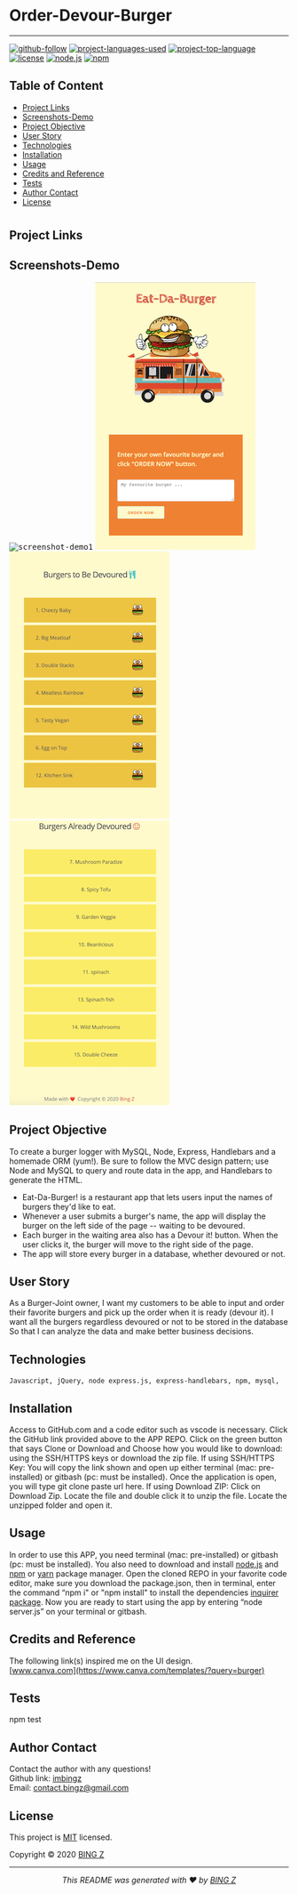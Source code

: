 # Order-Devour-Burger
<hr>

  [![github-follow](https://img.shields.io/github/followers/imbingz?label=Follow&logoColor=purple&style=social)](https://github.com/imbingz)
  [![project-languages-used](https://img.shields.io/github/languages/count/imbingz/Order-Devour-Burger?color=important)](https://github.com/imbingz/Order-Devour-Burger)
  [![project-top-language](https://img.shields.io/github/languages/top/imbingz/Order-Devour-Burger?color=blueviolet)](https://github.com/imbingz/Order-Devour-Burger)
  [![license](https://img.shields.io/badge/License-MIT-brightgreen.svg)](https://choosealicense.com/licenses/mit/)
  [![node.js](https://img.shields.io/node/v/c?color=pink)](https://nodejs.org/en/)
  [![npm](https://img.shields.io/npm/v/npm?color=blue&logo=npm)](https://www.npmjs.com/package/inquirer)

  ## Table of Content
  * [ Project Links ](#Project-Links)
  * [ Screenshots-Demo ](#Screenshots-Demo)
  * [ Project Objective ](#Project-Objective)
  * [ User Story ](#User-Story)
  * [ Technologies ](#Technologies)
  * [ Installation ](#Installation)
  * [ Usage ](#Usage)
  * [ Credits and Reference ](#Credits-and-Reference)
  * [ Tests ](#Tests)
  * [ Author Contact ](#Author-Contact)
  * [ License ](#License)
  #

  ##  Project Links



  ## Screenshots-Demo
  <kbd>![screenshot-demo1](./public/assets/images/demo.gif)</kbd>
  <kbd>![screenshot-demo1](./public/assets/images/m1.png)</kbd>
  <kbd>![screenshot-demo1](./public/assets/images/m2.png)</kbd>
  <kbd>![screenshot-demo1](./public/assets/images/m3.png)</kbd>
  
  ## Project Objective
  To create a burger logger with MySQL, Node, Express, Handlebars and a homemade ORM (yum!). Be sure to follow the MVC design pattern; use Node and MySQL to query and route data in the app, and Handlebars to generate the HTML.

  * Eat-Da-Burger! is a restaurant app that lets users input the names of burgers they'd like to eat.
  * Whenever a user submits a burger's name, the app will display the burger on the left side of the page -- waiting to be devoured.
  * Each burger in the waiting area also has a Devour it! button. When the user clicks it, the burger will move to the right side of the page.
  * The app will store every burger in a database, whether devoured or not.
  
  ## User Story
  As a Burger-Joint owner, I want my customers to be able to input and order their favorite burgers and pick up the order when it is ready (devour it). I want all the burgers regardless devoured or not to be stored in the database So that I can analyze the data and make better business decisions. 


  ## Technologies 
  ```
  Javascript, jQuery, node express.js, express-handlebars, npm, mysql, 
  ```
  
 ## Installation
  Access to GitHub.com and a code editor such as vscode is necessary. Click the GitHub link provided above to the APP REPO. Click on the green button that says Clone or Download and Choose how you would like to download: using the SSH/HTTPS keys or download the zip file. If using SSH/HTTPS Key: You will copy the link shown and open up either terminal (mac: pre-installed) or gitbash (pc: must be installed). Once the application is open, you will type git clone paste url here. If using Download ZIP: Click on Download Zip. Locate the file and double click it to unzip the file. Locate the unzipped folder and open it. 

 ## Usage 
 In order to use this APP, you need terminal (mac: pre-installed) or gitbash (pc: must be installed). You also need to download and install [node.js](https://nodejs.org/en/) and [npm](www.npmjs.com) or [yarn](https://yarnpkg.com/) package manager. Open the cloned REPO in your favorite code editor, make sure you download the package.json, then in terminal, enter the command “npm i" or "npm install"  to install the dependencies [inquirer package](www.npmjs.com/package/inquirer).  Now you are ready to start using  the app by entering “node server.js” on your terminal or gitbash. 
  
  ## Credits and Reference
  The following link(s) inspired me on the UI design. <br> 
  [www.canva.com](https://www.canva.com/templates/?query=burger)


  ## Tests
  npm test

  ## Author Contact
  Contact the author with any questions!<br>
  Github link: [imbingz](https://github.com/imbingz)<br>
  Email: contact.bingz@gmail.com

  ## License
  This project is [MIT](https://choosealicense.com/licenses/mit/) licensed.<br />

   Copyright © 2020 [BING Z](https://imbingz.github.io/Responsive-Website-Portfolio/)

  <hr>
  <p align='center'><i>
  This README was generated with ❤️ by <a href="https://imbingz.github.io/Responsive-Website-Portfolio/"> BING Z</a>
  </i></p>

